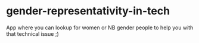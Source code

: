 # gender-representativity-in-tech
App where you can lookup for women or NB gender people to help you with that technical issue ;)
